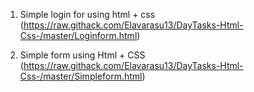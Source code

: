 1. Simple login for using html + css  (https://raw.githack.com/Elavarasu13/DayTasks-Html-Css-/master/Loginform.html)

2. Simple form using Html + CSS (https://raw.githack.com/Elavarasu13/DayTasks-Html-Css-/master/Simpleform.html)


